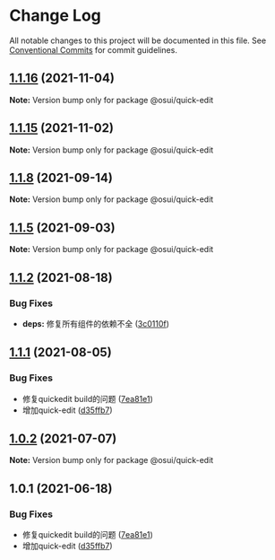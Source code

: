 # Change Log

All notable changes to this project will be documented in this file.
See [Conventional Commits](https://conventionalcommits.org) for commit guidelines.

## [1.1.16](https://gitee.com/gitee-fe/osui/tree/master/compare/v1.1.10...v1.1.16) (2021-11-04)

**Note:** Version bump only for package @osui/quick-edit





## [1.1.15](https://gitee.com/gitee-fe/osui/tree/master/compare/v1.1.10...v1.1.15) (2021-11-02)

**Note:** Version bump only for package @osui/quick-edit





## [1.1.8](https://gitee.com/gitee-fe/osui/tree/master/compare/v1.1.7...v1.1.8) (2021-09-14)

**Note:** Version bump only for package @osui/quick-edit





## [1.1.5](https://gitee.com/gitee-fe/osui/tree/master/compare/v1.1.4...v1.1.5) (2021-09-03)

**Note:** Version bump only for package @osui/quick-edit





## [1.1.2](https://gitee.com/gitee-fe/osui/tree/master/compare/v1.1.1...v1.1.2) (2021-08-18)


### Bug Fixes

* **deps:** 修复所有组件的依赖不全 ([3c0110f](https://gitee.com/gitee-fe/osui/tree/master/commits/3c0110f6798e4fdbf75616a447a1a7660a05c678))





## [1.1.1](https://gitee.com/gitee-fe/osui/tree/master/compare/v1.0.0-beta.1...v1.1.1) (2021-08-05)


### Bug Fixes

* 修复quickedit build的问题 ([7ea81e1](https://gitee.com/gitee-fe/osui/tree/master/commits/7ea81e1b046d4705cb4eb8c4d3f4ad8b74430aab))
* 增加quick-edit ([d35ffb7](https://gitee.com/gitee-fe/osui/tree/master/commits/d35ffb72d6ec4a3499de111462880d4444138c3b))





## [1.0.2](https://gitee.com/gitee-fe/osui/tree/master/compare/@osui/quick-edit@1.0.1...@osui/quick-edit@1.0.2) (2021-07-07)

**Note:** Version bump only for package @osui/quick-edit





## 1.0.1 (2021-06-18)


### Bug Fixes

* 修复quickedit build的问题 ([7ea81e1](https://gitee.com/gitee-fe/osui/tree/master/commits/7ea81e1b046d4705cb4eb8c4d3f4ad8b74430aab))
* 增加quick-edit ([d35ffb7](https://gitee.com/gitee-fe/osui/tree/master/commits/d35ffb72d6ec4a3499de111462880d4444138c3b))
